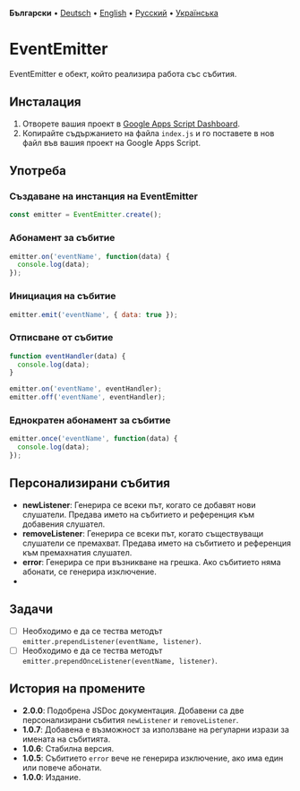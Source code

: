 **Български** • [Deutsch](README-DE.md) • [English](README.md) • [Русский](README-RU.md) • [Українська](README-UK.md)


# EventEmitter

EventEmitter е обект, който реализира работа със събития.

## Инсталация

1. Отворете вашия проект в [Google Apps Script Dashboard](https://script.google.com/).
2. Копирайте съдържанието на файла `index.js` и го поставете в нов файл във вашия проект на Google Apps Script.

## Употреба

### Създаване на инстанция на EventEmitter

```javascript
const emitter = EventEmitter.create();
```

### Абонамент за събитие

```javascript
emitter.on('eventName', function(data) {
  console.log(data);
});
```

### Инициация на събитие

```javascript
emitter.emit('eventName', { data: true });
```

### Отписване от събитие

```javascript
function eventHandler(data) {
  console.log(data);
}

emitter.on('eventName', eventHandler);
emitter.off('eventName', eventHandler);
```

### Еднократен абонамент за събитие

```javascript
emitter.once('eventName', function(data) {
  console.log(data);
});
```

## Персонализирани събития

- **newListener**: Генерира се всеки път, когато се добавят нови слушатели. Предава името на събитието и референция към добавения слушател.
- **removeListener**: Генерира се всеки път, когато съществуващи слушатели се премахват. Предава името на събитието и референция към премахнатия слушател.
- **error**: Генерира се при възникване на грешка. Ако събитието няма абонати, се генерира изключение.
- 
## Задачи

- [ ] Необходимо е да се тества методът `emitter.prependListener(eventName, listener)`.
- [ ] Необходимо е да се тества методът `emitter.prependOnceListener(eventName, listener)`.

## История на промените

- **2.0.0**: Подобрена JSDoc документация. Добавени са две персонализирани събития `newListener` и `removeListener`.
- **1.0.7**: Добавена е възможност за използване на регуларни изрази за имената на събитията.
- **1.0.6**: Стабилна версия.
- **1.0.5**: Събитието `error` вече не генерира изключение, ако има един или повече абонати.
- **1.0.0**: Издание.
